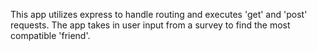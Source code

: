 This app utilizes express to handle routing and executes 'get' and 'post' requests. The app takes in user input from a survey to find the most compatible 'friend'. 
